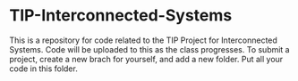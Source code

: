 # TIP-Interconnected-Systems
This is a repository for code related to the TIP Project for Interconnected Systems. Code will be uploaded to this as the class progresses. 
To submit a project, create a new brach for yourself, and add a new folder. Put all your code in this folder. 
